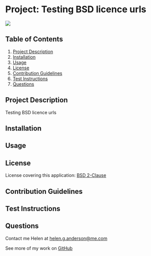 # Project: Testing BSD licence urls


[![](https://img.shields.io/badge/License-BSD%202-Clause-brightgreen)](https://opensource.org/licenses/BSD-2-Clause)


## Table of Contents
1. [Project Description](#project-description)
2. [Installation](#installation)
3. [Usage](#usage)
4. [License](#license)
5. [Contribution Guidelines](#contribution-guidelines)
6. [Test Instructions](#test-instructions)
7. [Questions](#questions)

## Project Description 
Testing BSD licence urls

## Installation


## Usage


## License
License covering this application: [BSD 2-Clause](https://opensource.org/licenses/BSD-2-Clause)

## Contribution Guidelines

  
## Test Instructions


## Questions 
Contact me Helen at helen.g.anderson@me.com

See more of my work on [GitHub](https://github.com/grace-anderson)

  